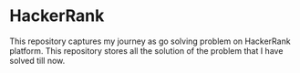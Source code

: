 # HackerRank
This repository captures my journey as go solving problem on HackerRank platform. This repository stores all the solution of the problem that I have solved till now.